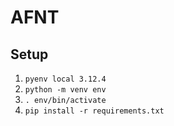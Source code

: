 # AFNT

## Setup

1. `pyenv local 3.12.4`
2. `python -m venv env`
3. `. env/bin/activate`
4. `pip install -r requirements.txt`
